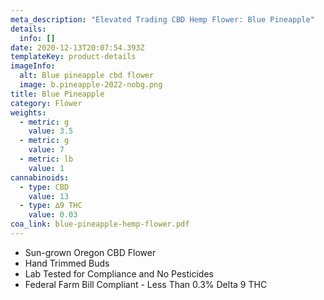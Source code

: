 ```yaml
---
meta_description: "Elevated Trading CBD Hemp Flower: Blue Pineapple"
details:
  info: []
date: 2020-12-13T20:07:54.393Z
templateKey: product-details
imageInfo:
  alt: Blue pineapple cbd flower
  image: b.pineapple-2022-nobg.png
title: Blue Pineapple
category: Flower
weights:
  - metric: g
    value: 3.5
  - metric: g
    value: 7
  - metric: lb
    value: 1
cannabinoids:
  - type: CBD
    value: 13
  - type: ∆9 THC
    value: 0.03
coa_link: blue-pineapple-hemp-flower.pdf
---
```


- Sun-grown Oregon CBD Flower
- Hand Trimmed Buds
- Lab Tested for Compliance and No Pesticides
- Federal Farm Bill Compliant - Less Than 0.3% Delta 9 THC
